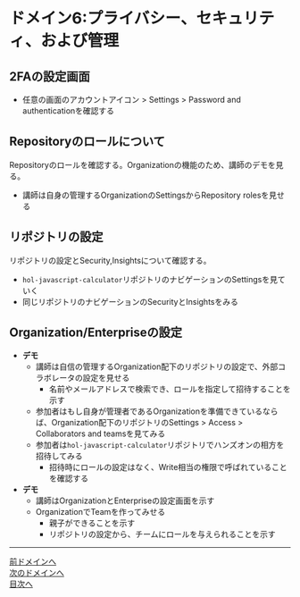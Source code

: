 # ドメイン6:プライバシー、セキュリティ、および管理

## 2FAの設定画面

- 任意の画面のアカウントアイコン > Settings > Password and authenticationを確認する
  
## Repositoryのロールについて

Repositoryのロールを確認する。Organizationの機能のため、講師のデモを見る。

- 講師は自身の管理するOrganizationのSettingsからRepository rolesを見せる

## リポジトリの設定

リポジトリの設定とSecurity,Insightsについて確認する。

- `hol-javascript-calculator`リポジトリのナビゲーションのSettingsを見ていく
- 同じリポジトリのナビゲーションのSecurityとInsightsをみる

## Organization/Enterpriseの設定

- **デモ**
  - 講師は自信の管理するOrganization配下のリポジトリの設定で、外部コラボレータの設定を見せる
    - 名前やメールアドレスで検索でき、ロールを指定して招待することを示す
  - 参加者はもし自身が管理者であるOrganizationを準備できているならば、Organization配下のリポジトリのSettings > Access > Collaborators and teamsを見てみる
  - 参加者は`hol-javascript-calculator`リポジトリでハンズオンの相方を招待してみる
    - 招待時にロールの設定はなく、Write相当の権限で呼ばれていることを確認する
- **デモ**
  - 講師はOrganizationとEnterpriseの設定画面を示す
  - OrganizationでTeamを作ってみせる
    - 親子ができることを示す
    - リポジトリの設定から、チームにロールを与えられることを示す 

---
 [前ドメインへ](../domain5/README.md)  
[次のドメインへ](../domain7/README.md)  
[目次へ](../README.md)
